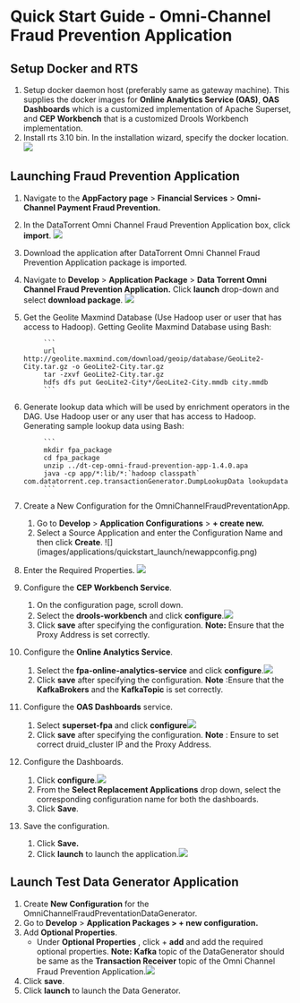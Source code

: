 # Quick Start Guide - Omni-Channel Fraud Prevention Application

## Setup Docker and RTS

1. Setup docker daemon host (preferably same as gateway machine). This supplies the docker images for **Online Analytics Service (OAS)**, **OAS Dashboards** which is a customized implementation of Apache Superset, and **CEP Workbench** that is a customized Drools Workbench implementation.
2. Install rts 3.10 bin. In the installation wizard, specify the docker location.
![](images/applications/quickstart_launch/dockerlocation.png)

## Launching Fraud Prevention Application

1. Navigate to the **AppFactory page** > **Financial Services** > **Omni-Channel Payment Fraud Prevention.**
2. In the DataTorrent Omni Channel Fraud Prevention Application box, click **import**. ![](images/applications/quickstart_launch/import.png)
3. Download the application after DataTorrent Omni Channel Fraud Prevention Application package is imported.
4. Navigate to **Develop** > **Application Package** > **Data Torrent Omni Channel Fraud Prevention Application.** Click **launch** drop-down and select **download package**. ![](images/applications/quickstart_launch/downloadpackage.png)
5. Get the Geolite Maxmind Database (Use Hadoop user or user that has access to Hadoop). 
            Getting Geolite Maxmind Database using Bash: 
      
            ```
            url http://geolite.maxmind.com/download/geoip/database/GeoLite2-City.tar.gz -o GeoLite2-City.tar.gz
            tar -zxvf GeoLite2-City.tar.gz 
            hdfs dfs put GeoLite2-City*/GeoLite2-City.mmdb city.mmdb
            ```

6. Generate lookup data which will be used by enrichment operators in the DAG. Use Hadoop user or any user that has access to Hadoop.
            Generating sample lookup data using Bash: 
      
            ```
            mkdir fpa_package
            cd fpa_package
            unzip ../dt-cep-omni-fraud-prevention-app-1.4.0.apa 
            java -cp app/*:lib/*:`hadoop classpath` com.datatorrent.cep.transactionGenerator.DumpLookupData lookupdata
            ```
      
7. Create a New Configuration for the OmniChannelFraudPreventationApp.
      1. Go to **Develop** > **Application Configurations** > **+ create new.**
      2. Select a Source Application and enter the Configuration Name and then click **Create**. ![]  (images/applications/quickstart_launch/newappconfig.png)

8. Enter the Required Properties. ![](images/applications/quickstart_launch/requiredpropertiesfpa.png)
9. Configure the **CEP Workbench Service**.
      1. On the configuration page, scroll down.
      2. Select the **drools-workbench** and click **configure**.![](images/applications/quickstart_launch/configservicefpa1.png)
      3. Click **save** after specifying the configuration.
      **Note:** Ensure that the Proxy Address is set correctly.

10. Configure the **Online Analytics Service**.
      1. Select the **fpa-online-analytics-service** and click **configure**.![](images/applications/quickstart_launch/configservicefpa2.png)
      2. Click **save** after specifying the configuration. 
    **Note** :Ensure that the **KafkaBrokers** and the **KafkaTopic** is set correctly.
    
11. Configure the **OAS Dashboards** service.
      1. Select **superset-fpa** and click **configure**![](images/applications/quickstart_launch/configservicefpa3.png)
      2. Click **save** after specifying the configuration.
    **Note** : Ensure to set correct druid\_cluster IP and the Proxy Address.
       
12. Configure the Dashboards.
      1. Click **configure**.![](images/applications/quickstart_launch/configpackagedashboardfpa.png)
      2. From the **Select Replacement Applications** drop down, select the corresponding configuration name for both the dashboards.
      3. Click **Save**.
   
13. Save the configuration.
      1. Click **Save.**
      2. Click **launch** to launch the application.![](images/applications/quickstart_launch/launchfpa.png)
      
## Launch Test Data Generator Application

1. Create **New Configuration** for the OmniChannelFraudPreventationDataGenerator.
2. Go to **Develop** > **Application Packages > + new configuration.**
3. Add **Optional Properties**.
   - Under **Optional Properties** , click + **add** and add the required optional properties.
   **Note:**   **Kafka** topic of the DataGenerator should be same as the **Transaction Receiver** topic of the Omni Channel Fraud Prevention Application.![](images/applications/quickstart_launch/launchgenerator.png)
4. Click **save**.
5. Click **launch** to launch the Data Generator. 
